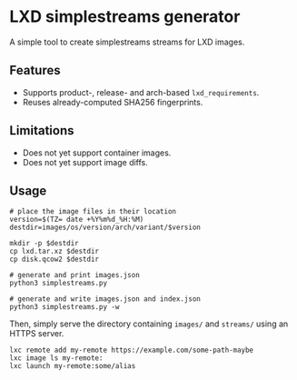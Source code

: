 # LXD simplestreams generator

A simple tool to create simplestreams streams for LXD images.


## Features

- Supports product-, release- and arch-based `lxd_requirements`.
- Reuses already-computed SHA256 fingerprints.


## Limitations

- Does not yet support container images.
- Does not yet support image diffs.


## Usage

```
# place the image files in their location
version=$(TZ= date +%Y%m%d_%H:%M)
destdir=images/os/version/arch/variant/$version

mkdir -p $destdir
cp lxd.tar.xz $destdir
cp disk.qcow2 $destdir

# generate and print images.json
python3 simplestreams.py

# generate and write images.json and index.json
python3 simplestreams.py -w
```

Then, simply serve the directory containing `images/` and `streams/`
using an HTTPS server.

```
lxc remote add my-remote https://example.com/some-path-maybe
lxc image ls my-remote:
lxc launch my-remote:some/alias
```
